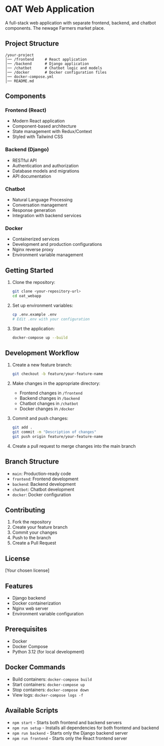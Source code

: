 # OAT Web Application

A full-stack web application with separate frontend, backend, and chatbot components. The newage Farmers market place.

## Project Structure

```
/your-project
│── /frontend     # React application
│── /backend      # Django application
│── /chatbot      # Chatbot logic and models
│── /docker       # Docker configuration files
│── docker-compose.yml
│── README.md
```

## Components

### Frontend (React)
- Modern React application
- Component-based architecture
- State management with Redux/Context
- Styled with Tailwind CSS

### Backend (Django)
- RESTful API
- Authentication and authorization
- Database models and migrations
- API documentation

### Chatbot
- Natural Language Processing
- Conversation management
- Response generation
- Integration with backend services

### Docker
- Containerized services
- Development and production configurations
- Nginx reverse proxy
- Environment variable management

## Getting Started

1. Clone the repository:
   ```bash
   git clone <your-repository-url>
   cd oat_webapp
   ```

2. Set up environment variables:
   ```bash
   cp .env.example .env
   # Edit .env with your configuration
   ```

3. Start the application:
   ```bash
   docker-compose up --build
   ```

## Development Workflow

1. Create a new feature branch:
   ```bash
   git checkout -b feature/your-feature-name
   ```

2. Make changes in the appropriate directory:
   - Frontend changes in `/frontend`
   - Backend changes in `/backend`
   - Chatbot changes in `/chatbot`
   - Docker changes in `/docker`

3. Commit and push changes:
   ```bash
   git add .
   git commit -m "Description of changes"
   git push origin feature/your-feature-name
   ```

4. Create a pull request to merge changes into the main branch

## Branch Structure

- `main`: Production-ready code
- `frontend`: Frontend development
- `backend`: Backend development
- `chatbot`: Chatbot development
- `docker`: Docker configuration

## Contributing

1. Fork the repository
2. Create your feature branch
3. Commit your changes
4. Push to the branch
5. Create a Pull Request

## License

[Your chosen license]

## Features

- Django backend
- Docker containerization
- Nginx web server
- Environment variable configuration

## Prerequisites

- Docker
- Docker Compose
- Python 3.12 (for local development)



## Docker Commands

- Build containers: `docker-compose build`
- Start containers: `docker-compose up`
- Stop containers: `docker-compose down`
- View logs: `docker-compose logs -f`

## Available Scripts

- `npm start` - Starts both frontend and backend servers
- `npm run setup` - Installs all dependencies for both frontend and backend
- `npm run backend` - Starts only the Django backend server
- `npm run frontend` - Starts only the React frontend server
